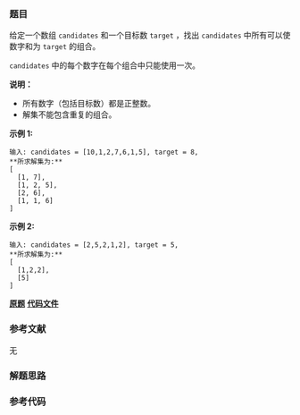 ### 题目
给定一个数组 `candidates` 和一个目标数 `target` ，找出 `candidates` 中所有可以使数字和为 `target` 的组合。

`candidates` 中的每个数字在每个组合中只能使用一次。

**说明：**

  * 所有数字（包括目标数）都是正整数。
  * 解集不能包含重复的组合。 

**示例  1:**

    
    
    输入: candidates = [10,1,2,7,6,1,5], target = 8,
    **所求解集为:**
    [
      [1, 7],
      [1, 2, 5],
      [2, 6],
      [1, 1, 6]
    ]
    

**示例  2:**

    
    
    输入: candidates = [2,5,2,1,2], target = 5,
    **所求解集为:**
    [
      [1,2,2],
      [5]
    ]

 **[原题](https://leetcode-cn.com/problems/combination-sum-ii/)**    **[代码文件]()**


### 参考文献
无

### 解题思路




### 参考代码

```go


```




